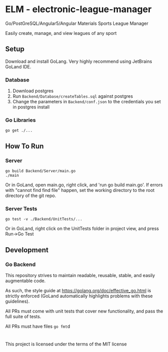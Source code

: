 # ELM  - electronic-league-manager
Go/PostGreSQL/Angular5/Angular Materials Sports League Manager

Easily create, manage, and view leagues of any sport

## Setup
Download and install GoLang. Very highly recommend using JetBrains GoLand IDE.

### Database
1. Download postgres
2. Run `Backend/Database/createTables.sql` against postgres
3. Change the parameters in `Backend/conf.json` to the credentials you set in postgres install

### Go Libraries
```
go get ./...
```

## How To Run

### Server
``` 
go build Backend/Server/main.go
./main
```

Or in GoLand, open main.go, right click, and 'run go build main.go'. 
If errors with "cannot find find file" happen, set the working directory to the
root directory of the git repo.

### Server Tests
```
go test -v ./Backend/UnitTests/...
```

Or in GoLand, right click on the UnitTests folder in project view, and press Run->Go Test

## Development

### Go Backend

This repository strives to maintain readable, reusable, stable, and easily augmentable code. 

As such, the style guide at https://golang.org/doc/effective_go.html is strictly enforced (GoLand automatically highlights
problems with these guidelines).

All PRs must come with unit tests that cover new functionality, and pass the full suite of tests.

All PRs must have files `go fmt`d

#

This project is licensed under the terms of the MIT license